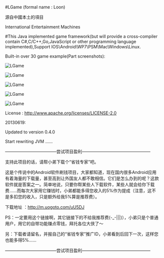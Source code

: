 #LGame (formal name : Loon)

源自中國本土的項目

International Entertainment Machines

#This Java implemented game framework(but will provide a cross-compiler contain C#,C/C++,Go,JavaScript or other programming language implemented),Support IOS\Android\WP7\PSM\Mac\Windows\Linux.

Built-in over 30 game example(Part screenshots):

![LGame](https://raw.github.com/cping/LGame/master/e0x.png "0")

![LGame](https://raw.github.com/cping/LGame/master/e1x.png "1")

![LGame](https://raw.github.com/cping/LGame/master/e2x.png "2")

![LGame](https://raw.github.com/cping/LGame/master/e3x.png "3")

![LGame](https://raw.github.com/cping/LGame/master/e4x.png "4")

License : http://www.apache.org/licenses/LICENSE-2.0

20130619:

Updated to version 0.4.0 

Start rewriting JVM ......

————————————尝试项目盈利————————————————

支持此项目的话，请帮小弟下载个“省钱专家”吧。

这是个传说中的Android软件刷钱项目，大家都知道，现在国内很多Android应用有着海量的下载量，甚至高到让外国友人都不敢相信。它们是怎么办到的呢？这款软件就是答案之一。简单地说，只要你帮某些人下载软件，某些人就会给你下载费……而每次大家用它赚钱时，小弟都能多得您收入的5%作为提成（注意，这不是多扣您的收入，只是额外给我5%算是推荐费）。

下载地址 ：http://m.uogoto.com/uU5DJ

PS：一定要用这个链接啊，其它链接下的不给我推荐费(-_-|||)），小弟只是个普通用户，用它的自带功能赚点零钱，拜托各位大侠了～

另：下载者请留名，并报自己的“省钱专家”推广ID，小弟看到后回下一次，这样您也能多得5%……

————————————尝试项目盈利————————————————